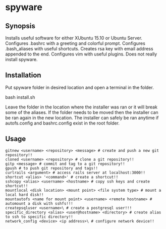 # spyware

## Synopsis

Installs useful software for either XUbuntu 15.10 or Ubuntu Server.
Configures .bashrc with a greeting and colorful prompt.
Configures .bash_aliases with useful shortcuts.
Creates rsa key with email address appended to the end.
Configures vim with useful plugins.
Does not really install spyware.

## Installation

Put spyware folder in desired location and open a terminal in the folder. 

  bash install.sh
  
Leave the folder in the location where the installer was ran or it will break some of the aliases.
If the folder needs to be moved then the installer can be ran again in the new location.
The installer can safely be ran anytime if autofs.config and bashrc.config exist in the root folder.  

## Usage

    gitnew <username> <repository> <message> # create and push a new git repository!!
    cloned <username> <repository> # clone a git repository!!
    gitp <message> # commit and tag to a git repository!!
    gpush # to push git repository and tags!!
    curlrails <argument> # access rails server at localhost:3000!!
    shortcut <alias> '<command>' # create a shortcut!!
    sshcopy <alias> <username> <hostname> # copy ssh keys and create shortcut!!
    mountlocal <disk location> <mount point> <file system type> # mount a local hard disk!!
    mountautofs <name for mount point> <username> <remote hostname> # automount a disk with sshfs!!!
    createpsqluser <username>\ # create a postgresql user!!!
    specific_directory <alias> <user@hostname> <directory> # create alias to ssh to specific directory!!
    network_config <device> <ip address>\ # configure network device!!